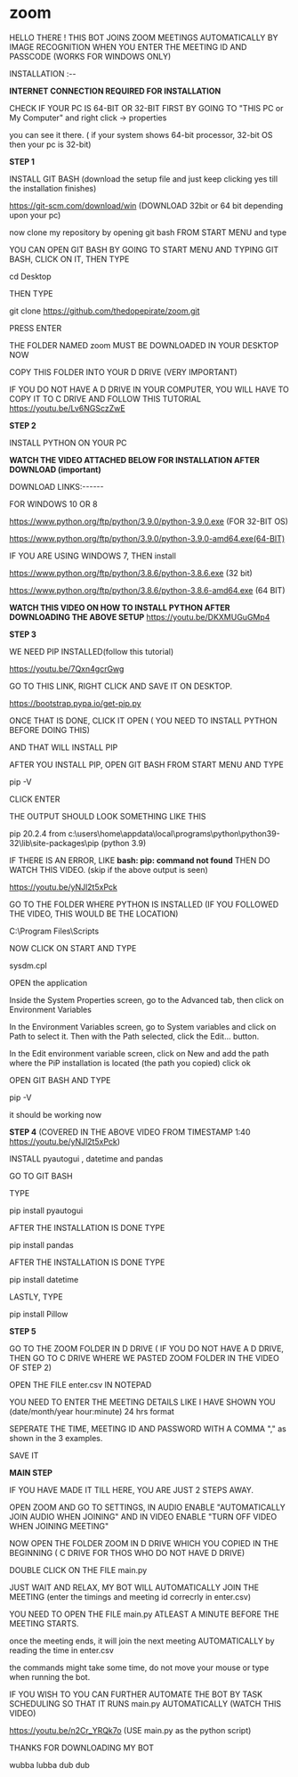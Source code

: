 # zoom

HELLO THERE ! THIS BOT JOINS ZOOM MEETINGS AUTOMATICALLY BY IMAGE RECOGNITION WHEN YOU ENTER 
THE MEETING ID AND PASSCODE (WORKS FOR WINDOWS ONLY)

INSTALLATION :--

**INTERNET CONNECTION REQUIRED FOR INSTALLATION**

CHECK IF YOUR PC IS 64-BIT OR 32-BIT FIRST BY GOING TO "THIS PC or My Computer" and right click -> properties

you can see it there. ( if your system shows 64-bit processor, 32-bit OS then your pc is 32-bit)

**STEP 1**

INSTALL GIT BASH (download the setup file and just keep clicking yes till the installation finishes)

https://git-scm.com/download/win (DOWNLOAD 32bit or 64 bit depending upon your pc)

now clone my repository by opening git bash FROM START MENU and type

YOU CAN OPEN GIT BASH BY GOING TO START MENU AND TYPING GIT BASH, CLICK ON IT, THEN TYPE 

cd Desktop

THEN TYPE

git clone https://github.com/thedopepirate/zoom.git

PRESS ENTER

THE FOLDER NAMED zoom MUST BE DOWNLOADED IN YOUR DESKTOP NOW 

COPY THIS FOLDER INTO YOUR D DRIVE (VERY IMPORTANT)

IF YOU DO NOT HAVE A D DRIVE IN YOUR COMPUTER, YOU WILL HAVE TO COPY IT TO C DRIVE AND FOLLOW THIS TUTORIAL
https://youtu.be/Lv6NGSczZwE


**STEP 2**

INSTALL PYTHON ON YOUR PC 

**WATCH THE VIDEO ATTACHED BELOW FOR INSTALLATION AFTER DOWNLOAD (important)**

DOWNLOAD LINKS:------

FOR WINDOWS 10 OR 8

https://www.python.org/ftp/python/3.9.0/python-3.9.0.exe (FOR 32-BIT OS)

https://www.python.org/ftp/python/3.9.0/python-3.9.0-amd64.exe(64-BIT)


IF YOU ARE USING WINDOWS 7, THEN install

https://www.python.org/ftp/python/3.8.6/python-3.8.6.exe (32 bit)

https://www.python.org/ftp/python/3.8.6/python-3.8.6-amd64.exe (64 BIT)


**WATCH THIS VIDEO ON HOW TO INSTALL PYTHON AFTER DOWNLOADING THE ABOVE SETUP**
https://youtu.be/DKXMUGuGMp4


**STEP 3**

WE NEED PIP INSTALLED(follow this tutorial)

https://youtu.be/7Qxn4gcrGwg

GO TO THIS LINK, RIGHT CLICK AND SAVE IT ON DESKTOP. 

https://bootstrap.pypa.io/get-pip.py

ONCE THAT IS DONE, CLICK IT OPEN ( YOU NEED TO INSTALL PYTHON BEFORE DOING THIS)

AND THAT WILL INSTALL PIP

AFTER YOU INSTALL PIP, OPEN GIT BASH FROM START MENU AND TYPE 

pip -V

CLICK ENTER

THE OUTPUT SHOULD LOOK SOMETHING LIKE THIS

pip 20.2.4 from c:\users\home\appdata\local\programs\python\python39-32\lib\site-packages\pip (python 3.9)


IF THERE IS AN ERROR, LIKE **bash: pip: command not found** THEN DO WATCH THIS VIDEO. (skip if the above output is seen)

https://youtu.be/yNJl2t5xPck

GO TO THE FOLDER WHERE PYTHON IS INSTALLED (IF YOU FOLLOWED THE VIDEO, THIS WOULD BE THE LOCATION)

C:\Program Files\Scripts


NOW CLICK ON START AND TYPE

sysdm.cpl 

OPEN the application
 
 Inside the System Properties screen, go to the Advanced tab, then click on Environment Variables
 
 In the Environment Variables screen, go to System variables and click on Path to select it. Then with the Path selected, click the Edit… button.
 
 In the Edit environment variable screen, click on New and add the path where the PiP installation is located (the path you copied) click ok
 
  OPEN GIT BASH AND TYPE 

pip -V

it should be working now


**STEP 4** (COVERED IN THE ABOVE VIDEO FROM TIMESTAMP 1:40 https://youtu.be/yNJl2t5xPck)

INSTALL pyautogui , datetime and pandas

GO TO GIT BASH

TYPE 

pip install pyautogui

AFTER THE INSTALLATION IS DONE TYPE 

pip install pandas

AFTER THE INSTALLATION IS DONE TYPE 

pip install datetime

LASTLY, TYPE

pip install Pillow

**STEP 5**
 
 GO TO THE ZOOM FOLDER IN D DRIVE  ( IF YOU DO NOT HAVE A D DRIVE, THEN GO TO C DRIVE WHERE WE PASTED ZOOM FOLDER IN THE VIDEO OF STEP 2)

OPEN THE FILE enter.csv IN NOTEPAD 

YOU NEED TO ENTER THE MEETING DETAILS LIKE I HAVE SHOWN YOU (date/month/year hour:minute) 24 hrs format 

SEPERATE THE TIME, MEETING ID AND PASSWORD WITH A COMMA "," as shown in the 3 examples.

SAVE IT

**MAIN STEP**

IF YOU HAVE MADE IT TILL HERE, YOU ARE JUST 2 STEPS AWAY.

OPEN ZOOM AND GO TO SETTINGS, IN AUDIO ENABLE "AUTOMATICALLY JOIN AUDIO WHEN JOINING" AND IN VIDEO ENABLE "TURN OFF VIDEO WHEN JOINING MEETING"

NOW OPEN THE FOLDER ZOOM IN D DRIVE WHICH YOU COPIED IN THE BEGINNING ( C DRIVE FOR THOS WHO DO NOT HAVE D DRIVE)

DOUBLE CLICK ON THE FILE main.py

JUST WAIT AND RELAX, MY BOT WILL AUTOMATICALLY JOIN THE MEETING (enter the timings and meeting id correcrly in enter.csv)

YOU NEED TO OPEN THE FILE main.py ATLEAST A MINUTE BEFORE THE MEETING STARTS.

once the meeting ends, it will join the next meeting AUTOMATICALLY by reading the time in enter.csv

the commands might take some time, do not move your mouse or type when running the bot.


IF YOU WISH TO YOU CAN FURTHER AUTOMATE THE BOT BY TASK SCHEDULING SO THAT IT RUNS main.py AUTOMATICALLY (WATCH THIS VIDEO)

https://youtu.be/n2Cr_YRQk7o (USE main.py as the python script)

THANKS FOR DOWNLOADING MY BOT


wubba lubba dub dub



